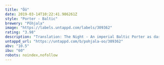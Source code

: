 ```yaml
---
title: "Öö"
date: 2019-03-14T10:22:41.986261Z
style: "Porter - Baltic"
brewery: "Põhjala"
image: "https://labels.untappd.com/labels/309362"
rating: "3.98"
description: "Translation: The Night - An imperial Baltic Porter as dark as the Estonian winter nights."
untappd_url: "https://untappd.com/b/pohjala-oo/309362"
abv: "10.5"
ibu: "60"
robots: noindex,nofollow
---
```

